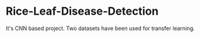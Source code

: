 # Rice-Leaf-Disease-Detection
It's CNN based project. Two datasets have been used for transfer learning.
